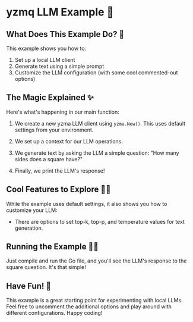 # yzmq LLM Example 🚀

## What Does This Example Do? 🤔

This example shows you how to:

1. Set up a local LLM client
2. Generate text using a simple prompt
3. Customize the LLM configuration (with some cool commented-out options)

## The Magic Explained ✨

Here's what's happening in our main function:

1. We create a new yzma LLM client using `yzma.New()`. This uses default settings from your environment.

2. We set up a context for our LLM operations.

3. We generate text by asking the LLM a simple question: "How many sides does a square have?"

4. Finally, we print the LLM's response!

## Cool Features to Explore 🕵️‍♀️

While the example uses default settings, it also shows you how to customize your LLM:

- There are options to set top-k, top-p, and temperature values for text generation.

## Running the Example 🏃‍♂️

Just compile and run the Go file, and you'll see the LLM's response to the square question. It's that simple!

## Have Fun! 🎉

This example is a great starting point for experimenting with local LLMs. Feel free to uncomment the additional options and play around with different configurations. Happy coding!
